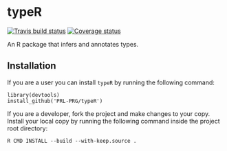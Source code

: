 # typeR
[![Travis build status](https://travis-ci.org/PRL-PRG/typeR.svg?branch=master)](https://travis-ci.org/PRL-PRG/typeR) [![Coverage status](https://codecov.io/gh/PRL-PRG/typeR/branch/master/graph/badge.svg)](https://codecov.io/github/PRL-PRG/typeR?branch=master)

An R package that infers and annotates types.

## Installation

If you are a user you can install `typeR` by running the following command:
```
library(devtools)
install_github('PRL-PRG/typeR')
```

If you are a developer, fork the project and make changes to your copy.
Install your local copy by running the following command inside the
project root directory:

`R CMD INSTALL --build --with-keep.source .`
